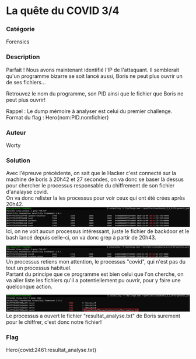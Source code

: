 # La quête du COVID 3/4

### Catégorie

Forensics

### Description

Parfait ! Nous avons maintenant identifié l'IP de l'attaquant.
Il semblerait qu'un programme bizarre se soit lancé aussi, Boris ne peut plus ouvrir un de ses fichiers...

Retrouvez le nom du programme, son PID ainsi que le fichier que Boris ne peut plus ouvrir!

Rappel : Le dump mémoire à analyser est celui du premier challenge.
Format du flag : Hero{nom:PID.nomfichier}

### Auteur 

Worty

### Solution

Avec l'épreuve précédente, on sait que le Hacker c'est connecté sur la machine de boris à 20h42 et 27 secondes, on va donc se baser là dessus pour chercher le processus responsable du chiffrement de son fichier d'analayse covid.<br/>
On va donc relister la les processus pour voir ceux qui ont été crées après 20h42.<br/>
![alt](first_grep.png)
Ici, on ne voit aucun processus intéressant, juste le fichier de backdoor et le bash lancé depuis celle-ci, on va donc grep à partir de 20h43.

![alt](second_grep.png)
Un processus retiens mon attention, le processus "covid", qui n'est pas du tout un processus habituel.<br/>
Partant du principe que ce programme est bien celui que l'on cherche, on va aller liste les fichiers qu'il a potentiellement pu ouvrir, pour y faire une quelconque action.

![alt](third_grep.png)
Le processus a ouvert le fichier "resultat_analyse.txt" de Boris surement pour le chiffrer, c'est donc notre fichier!
### Flag

Hero{covid:2461:resultat_analyse.txt}
